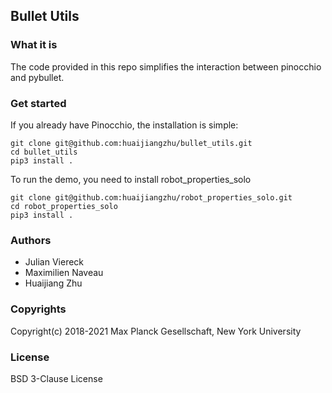 Bullet Utils
----------------

### What it is

The code provided in this repo simplifies the interaction between pinocchio and pybullet.

### Get started

If you already have Pinocchio, the installation is simple:
```
git clone git@github.com:huaijiangzhu/bullet_utils.git
cd bullet_utils
pip3 install .
```

To run the demo, you need to install robot_properties_solo
```
git clone git@github.com:huaijiangzhu/robot_properties_solo.git
cd robot_properties_solo
pip3 install .
```

### Authors

- Julian Viereck
- Maximilien Naveau
- Huaijiang Zhu

### Copyrights

Copyright(c) 2018-2021 Max Planck Gesellschaft, New York University

### License

BSD 3-Clause License


